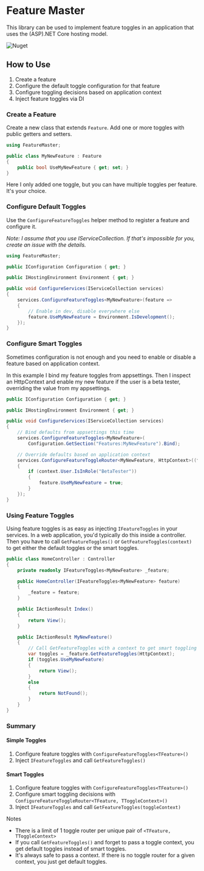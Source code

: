 # Feature Master
This library can be used to implement feature toggles in an application that uses the (ASP).NET Core hosting model.

![Nuget](https://img.shields.io/nuget/v/FeatureMaster.svg?style=flat-square)


## How to Use

1. Create a feature
2. Configure the default toggle configuration for that feature
3. Configure toggling decisions based on application context
4. Inject feature toggles via DI

### Create a Feature

Create a new class that extends `Feature`. Add one or more toggles with public getters and setters.

```csharp
using FeatureMaster;

public class MyNewFeature : Feature
{
    public bool UseMyNewFeature { get; set; }
}
```

Here I only added one toggle, but you can have multiple toggles per feature. It's your choice.

### Configure Default Toggles

Use the `ConfigureFeatureToggles` helper method to register a feature and configure it.

_Note: I assume that you use IServiceCollection. If that's impossible for you, create an issue with the details._

```csharp
using FeatureMaster;
```

```csharp
public IConfiguration Configuration { get; }

public IHostingEnvironment Environment { get; }

public void ConfigureServices(IServiceCollection services)
{
    services.ConfigureFeatureToggles<MyNewFeature>(feature =>
    {
        // Enable in dev, disable everywhere else
        feature.UseMyNewFeature = Environment.IsDevelopment();
    });
}
```

### Configure Smart Toggles

Sometimes configuration is not enough and you need to enable or disable a feature based on application context.

In this example I bind my feature toggles from appsettings. Then I inspect an HttpContext and enable my new feature if the user is a beta tester, overriding the value from my appsettings.

```csharp
public IConfiguration Configuration { get; }

public IHostingEnvironment Environment { get; }

public void ConfigureServices(IServiceCollection services)
{
    // Bind defaults from appsettings this time
    services.ConfigureFeatureToggles<MyNewFeature>(
        Configuration.GetSection("Features:MyNewFeature").Bind);

    // Override defaults based on application context
    services.ConfigureFeatureToggleRouter<MyNewFeature, HttpContext>((feature, context) =>
    {
        if (context.User.IsInRole("BetaTester"))
        {
            feature.UseMyNewFeature = true;
        }
    });
}
```

### Using Feature Toggles

Using feature toggles is as easy as injecting `IFeatureToggles` in your services. In a web application, you'd typically do this inside a controller. Then you have to call `GetFeatureToggles()` or `GetFeatureToggles(context)` to get either the default toggles or the smart toggles.

```csharp
public class HomeController : Controller
{
    private readonly IFeatureToggles<MyNewFeature> _feature;

    public HomeController(IFeatureToggles<MyNewFeature> feature)
    {
        _feature = feature;
    }

    public IActionResult Index()
    {
        return View();
    }

    public IActionResult MyNewFeature()
    {
        // Call GetFeatureToggles with a context to get smart toggling behavior
        var toggles = _feature.GetFeatureToggles(HttpContext);
        if (toggles.UseMyNewFeature)
        {
            return View();
        }
        else
        {
            return NotFound();
        }
    }
}
```

### Summary

#### Simple Toggles

1. Configure feature toggles with `ConfigureFeatureToggles<TFeature>()`
2. Inject `IFeatureToggles` and call `GetFeatureToggles()`

#### Smart Toggles

1. Configure feature toggles with `ConfigureFeatureToggles<TFeature>()`
1. Configure smart toggling decisions with `ConfigureFeatureToggleRouter<TFeature, TToggleContext>()`
2. Inject `IFeatureToggles` and call `GetFeatureToggles(toggleContext)`

Notes

- There is a limit of 1 toggle router per unique pair of `<TFeature, TToggleContext>`
- If you call `GetFeatureToggles()` and forget to pass a toggle context, you get default toggles instead of smart toggles.
- It's always safe to pass a context. If there is no toggle router for a given context, you just get default toggles.
